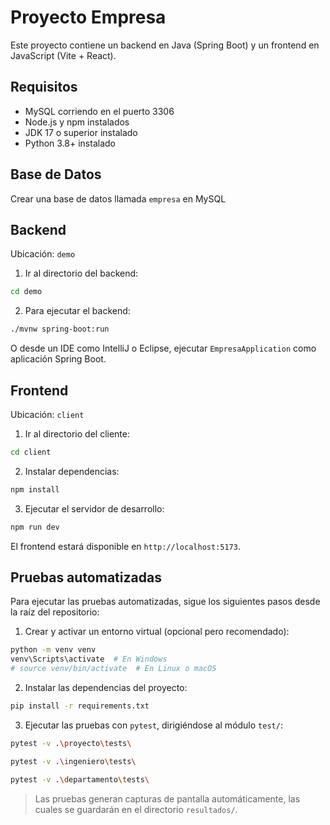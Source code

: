 # Proyecto Empresa

Este proyecto contiene un backend en Java (Spring Boot) y un frontend en JavaScript (Vite + React).

## Requisitos

- MySQL corriendo en el puerto 3306
- Node.js y npm instalados
- JDK 17 o superior instalado
- Python 3.8+ instalado

## Base de Datos

Crear una base de datos llamada `empresa` en MySQL

## Backend

Ubicación: `demo`

1. Ir al directorio del backend:

```bash
cd demo
```

2. Para ejecutar el backend:

```bash
./mvnw spring-boot:run
```

O desde un IDE como IntelliJ o Eclipse, ejecutar `EmpresaApplication` como aplicación Spring Boot.

## Frontend

Ubicación: `client`

1. Ir al directorio del cliente:

```bash
cd client
```

2. Instalar dependencias:

```bash
npm install
```

3. Ejecutar el servidor de desarrollo:

```bash
npm run dev
```

El frontend estará disponible en `http://localhost:5173`.


## Pruebas automatizadas

Para ejecutar las pruebas automatizadas, sigue los siguientes pasos desde la raíz del repositorio:

1. Crear y activar un entorno virtual (opcional pero recomendado):

```bash
python -m venv venv
venv\Scripts\activate  # En Windows
# source venv/bin/activate  # En Linux o macOS
````

2. Instalar las dependencias del proyecto:

```bash
pip install -r requirements.txt
```

3. Ejecutar las pruebas con `pytest`, dirigiéndose al módulo `test/`:

```bash
pytest -v .\proyecto\tests\
```

```bash
pytest -v .\ingeniero\tests\
```

```bash
pytest -v .\departamento\tests\
```

> Las pruebas generan capturas de pantalla automáticamente, las cuales se guardarán en el directorio `resultados/`.
